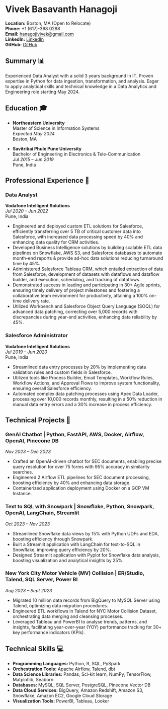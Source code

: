 # Vivek Basavanth Hanagoji

**Location:** Boston, MA (Open to Relocate)  
**Phone:** +1 (617)-368 0288  
**Email:** hanagojivivek@gmail.com  
**LinkedIn:** [LinkedIn](https://www.linkedin.com/in/vivekhanagoji)  
**GitHub:** [GitHub](https://github.com/vivekhanagoji)

## Summary 📊

Experienced Data Analyst with a solid 3 years background in IT. Proven expertise in Python for data ingestion, transformation, and analysis. Eager to apply analytical skills and technical knowledge in a Data Analytics and Engineering role starting May 2024.

## Education 🎓

- **Northeastern University**  
  Master of Science in Information Systems  
  _Expected May 2024_  
  Boston, MA

- **Savitribai Phule Pune University**  
  Bachelor of Engineering in Electronics & Tele-Communication  
  _Jul 2015 – Jun 2019_  
  Pune, India

## Professional Experience 💼

### Data Analyst  
**Vodafone Intelligent Solutions**  
_Jul 2020 – Jun 2022_  
Pune, India

- Engineered and deployed custom ETL solutions for Salesforce, efficiently transferring over 5 TB of critical customer data into Salesforce, with increased data processing speed by 40% and enhancing data quality for CRM activities.
- Developed Business Intelligence solutions by building scalable ETL data pipelines on Snowflake, AWS S3, and Salesforce databases to automate month-end reports & provide ad-hoc data solutions reducing turnaround time by 45%.
- Administered Salesforce Tableau CRM, which entailed extraction of data from Salesforce, development of datasets with dataflows and dataflow builder, and execution, scheduling, and tracking of dataflows.
- Demonstrated success in leading and participating in 30+ Agile sprints, ensuring timely delivery of project milestones and fostering a collaborative team environment for productivity, attaining a 100% on-time delivery rate.
- Utilized Workbench and Salesforce Object Query Language (SOQL) for advanced data patching, correcting over 5,000 records with discrepancies during year-end activities, enhancing data reliability by 45%.

### Salesforce Administrator  
**Vodafone Intelligent Solutions**  
_Jul 2019 – Jun 2020_  
Pune, India

- Streamlined data entry processes by 20% by implementing data validation rules and custom fields in Salesforce.
- Utilized tools like Process Builder, Email Templates, Workflow Rules, Workflow Actions, and Approval Flows to improve system functionality, ensuring overall Salesforce efficiency.
- Automated complex data patching processes using Apex Data Loader, processing over 10,000 records monthly, resulting in a 50% reduction in manual data entry errors and a 30% increase in process efficiency.

## Technical Projects 🔧

### GenAI Chatbot | Python, FastAPI, AWS, Docker, Airflow, OpenAI, Pinecone DB
_Nov 2023 – Dec 2023_
- Crafted an OpenAI-driven chatbot for SEC documents, enabling precise query resolution for over 75 forms with 95% accuracy in similarity searches.
- Engineered 2 Airflow ETL pipelines for SEC document processing, boosting efficiency by 40% and enhancing data storage.
- Containerized application deployment using Docker on a GCP VM Instance.

### Text to SQL with Snowpark | Snowflake, Python, Snowpark, OpenAI, LangChain, Streamlit
_Oct 2023 – Nov 2023_
- Streamlined Snowflake data views by 15% with Python UDFs and EDA, boosting efficiency through Snowpark.
- Built a Streamlit application with LangChain for text-to-SQL in Snowflake, improving query efficiency by 20%.
- Designed Streamlit application with Pyplot for Snowflake data analysis, boosting visualization and analytical insights by 25%.

### New York City Motor Vehicle (MV) Collision | ER/Studio, Talend, SQL Server, Power BI
_Aug 2023 – Sept 2023_
- Migrated 10 million data records from BigQuery to MySQL Server using Talend, optimizing data migration procedures.
- Engineered ETL workflows in Talend for NYC Motor Collision Dataset, orchestrating data merging and cleansing processes.
- Leveraged Tableau and PowerBI to analyse trends, patterns, and insights, facilitating year-over-year (YOY) performance tracking for 30+ key performance indicators (KPIs).

## Technical Skills 💻

- **Programming Languages:** Python, R, SQL, PySpark
- **Orchestration Tools:** Apache Airflow, Talend, dbt
- **Data Science Libraries:** Pandas, Sci-kit learn, NumPy, TensorFlow, Matplotlib, Seaborn
- **Databases:** MySQL, SQL Server, PostgreSQL, Pinecone Vector DB
- **Data Cloud Services:** BigQuery, Amazon Redshift, Amazon S3, Snowflake, Amazon EC2, Google Cloud Storage
- **Visualization Tools:** PowerBI, Tableau, Looker

